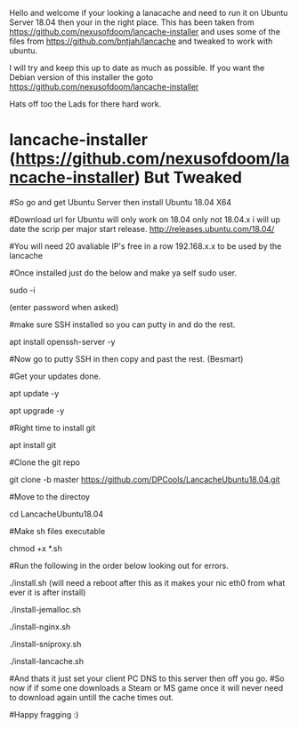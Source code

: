 Hello and welcome if your looking a lanacache and need to run it on Ubuntu Server 18.04 then your in the right place.
This has been taken from https://github.com/nexusofdoom/lancache-installer and uses some of the files from https://github.com/bntjah/lancache and tweaked to work with ubuntu.

I will try and keep this up to date as much as possible. If you want the Debian version of this installer the goto https://github.com/nexusofdoom/lancache-installer

Hats off too the Lads for there hard work.

# lancache-installer (https://github.com/nexusofdoom/lancache-installer) But Tweaked
 
#So go and get Ubuntu Server then install Ubuntu 18.04 X64
 
 #Download url for Ubuntu will only work on 18.04 only not 18.04.x i will up date the scrip per major start release.
http://releases.ubuntu.com/18.04/



 
 #You will need 20 avaliable IP's free in a row 192.168.x.x to be used by the lancache

#Once installed just do the below and make ya self sudo user.

 sudo -i  

(enter password when asked)

#make sure SSH installed so you can putty in and do the rest.

apt install openssh-server -y

#Now go to putty SSH in then copy and past the rest. (Besmart)

#Get your updates done.

 apt update -y 
 
 apt upgrade -y

#Right time to install git

 apt install git

#Clone the git repo

 git clone -b master https://github.com/DPCools/LancacheUbuntu18.04.git

#Move to the directoy

 cd LancacheUbuntu18.04 
 
#Make sh files executable 

chmod +x *.sh 

#Run the following in the order below looking out for errors.
 
 ./install.sh   (will need a reboot after this as it makes your nic eth0 from what ever it is after install)
 
 ./install-jemalloc.sh

 ./install-nginx.sh

 ./install-sniproxy.sh

 ./install-lancache.sh

#And thats it just set your client PC DNS to this server then off you go.
#So now if if some one downloads a Steam or MS game once  it will never need to download again untill the cache times out.

#Happy fragging :) 

